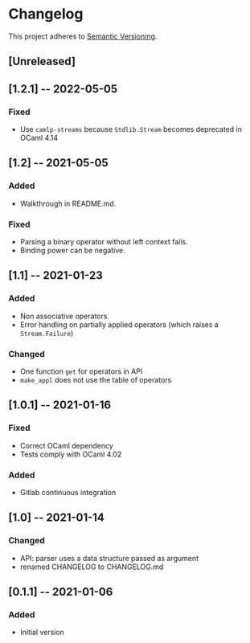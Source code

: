 # Changelog
This project adheres to [Semantic Versioning](https://semver.org/spec/v2.0.0.html).

## [Unreleased]

## [1.2.1] -- 2022-05-05
### Fixed
- Use `camlp-streams` because `Stdlib.Stream` becomes deprecated in OCaml 4.14

## [1.2] -- 2021-05-05
### Added
- Walkthrough in README.md.
### Fixed
- Parsing a binary operator without left context fails.
- Binding power can be negative.

## [1.1] -- 2021-01-23
### Added
- Non associative operators
- Error handling on partially applied operators (which raises a
  `Stream.Failure`)
### Changed
- One function `get` for operators in API
- `make_appl` does not use the table of operators

## [1.0.1] -- 2021-01-16
### Fixed
- Correct OCaml dependency
- Tests comply with OCaml 4.02
### Added
- Gitlab continuous integration

## [1.0] -- 2021-01-14
### Changed
- API: parser uses a data structure passed as argument
- renamed CHANGELOG to CHANGELOG.md

## [0.1.1] -- 2021-01-06
### Added
- Initial version
